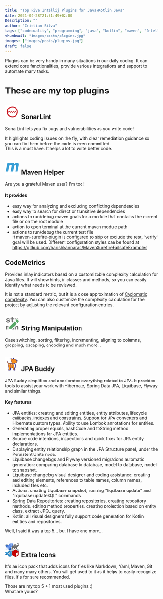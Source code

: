 ```yaml
---
title: "Top Five Intellij Plugins for Java/Kotlin Devs"
date: 2021-04-28T21:31:49+02:00
Description: ""
author: "Cristian Silva"
tags: ["codequality", "programming", "java", "kotlin", "maven", "IntelliJIDEA", "tools", "plugins"]
thumbnail: "images/posts/plugins.jpg"
images: ["images/posts/plugins.jpg"]
draft: false
---
```


Plugins can be very handy in many situations in our daily coding. It can extend core functionalities, provide various integrations and support to automate many tasks.  

# These are my top plugins

## ![SonarLint icon](/images/posts/sonarLintIcon-48.png "SonarLint icon")  SonarLint 
SonarLint lets you fix bugs and vulnerabilities as you write code!

It highlights coding issues on the fly, with clear remediation guidance so you can fix them before the code is even committed.  
This is a must have. It helps a lot to write better code.   

## ![Maven Helper icon](/images/posts/mavenHelperIcon-48.png "Maven Helper icon")  Maven Helper  
Are you a grateful Maven user?  I'm too!  
#### It provides  
* easy way for analyzing and excluding conflicting dependencies  
* easy way to search for direct or transitive dependencies
* actions to run/debug maven goals for a module that contains the current file or on the root module
* action to open terminal at the current maven module path  
* actions to run/debug the current test file  
If maven-surefire-plugin is configured to skip or exclude the test, 'verify' goal will be used. Different configuration styles can be found at https://github.com/harishkannarao/MavenSurefireFailsafeExamples

## CodeMetrics  
Provides inlay indicators based on a customizable complexity calculation for Java files.
It will show hints, in classes and methods, so you can easily identify what needs to be reviewed.  

It is not a standard metric, but it is a close approximation of [Cyclomatic complexity](https://en.wikipedia.org/wiki/Cyclomatic_complexity). You can also customize the complexity calculation for the project by adjusting the relevant configuration entries.

## ![String Manipulation icon](/images/posts/stringManipulationIcon-48.png "String Manipulation icon") String Manipulation  
Case switching, sorting, filtering, incrementing, aligning to columns, grepping, escaping, encoding and much more...

## ![JPA Buddy icon](/images/posts/jpaBuddyIcon-48.png "JPA Buddy icon") JPA Buddy  
JPA Buddy simplifies and accelerates everything related to JPA. It provides tools to assist your work with Hibernate, Spring Data JPA, Liquibase, Flyway and similar things.  

#### Key features
* JPA entities: creating and editing entities, entity attributes, lifecycle callbacks, indexes and constraints. Support for JPA converters and Hibernate custom types. Ability to use Lombok annotations for entities.
* Generating proper equals, hashCode and toString method implementations for JPA entities.
* Source code intentions, inspections and quick fixes for JPA entity declarations.
* Displaying entity relationship graph in the JPA Structure panel, under the Persistent Units node.
* Liquibase changelogs and Flyway versioned migrations automatic generation: comparing database to database, model to database, model to snapshot.
* Liquibase changelog visual designer and coding assistance: creating and editing elements, references to table names, column names, included files etc.
* Actions: creating Liquibase snapshot, running "liquibase update" and "liquibase updateSQL" commands.
* Spring Data Repositories: creating repositories, creating repository methods, editing method properties, creating projection based on entity class, extract JPQL query.
* Kotlin: all visual designers fully support code generation for Kotlin entities and repositories.

Well, I said it was a top 5... but I have one more...  

## ![Extra Icons](/images/posts/extraIcons-48.png "Extra Icons") Extra Icons  
It's an icon pack that adds icons for files like Markdown, Yaml, Maven, Git and many many others.
You will get used to it as it helps to easily recognize files. It's for sure recommended.

Those are my top 5 + 1 most used plugins :)  
What are yours?
